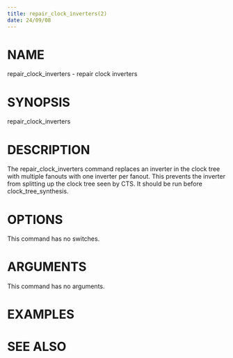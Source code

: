```yaml
---
title: repair_clock_inverters(2)
date: 24/09/08
---
```


# NAME

repair_clock_inverters - repair clock inverters

# SYNOPSIS

repair_clock_inverters


# DESCRIPTION

The repair_clock_inverters command replaces an inverter in the clock
tree with multiple fanouts with one inverter per fanout.  This
prevents the inverter from splitting up the clock tree seen by CTS.
It should be run before clock_tree_synthesis.

# OPTIONS

This command has no switches.

# ARGUMENTS

This command has no arguments.

# EXAMPLES

# SEE ALSO
